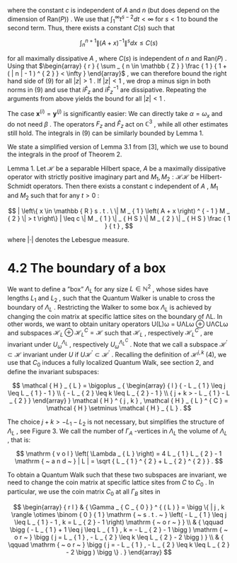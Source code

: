 where the constant $c$ is independent of $A$ and $n$ (but does depend on the dimension of $\mathrm { R a n } ( P ) )$ . We use that $\textstyle \int _ { 1 } ^ { \infty } t ^ { s - 2 } d t < \infty$ for $s < 1$ to bound the second term. Thus, there exists a constant $C ( s )$ such that

$$
\int _ { n } ^ { n + 1 } \| ( A + x ) ^ { - 1 } \| ^ { s } d x \leq C ( s )
$$

for all maximally dissipative $A$ , where $C ( s )$ is independent of $n$ and $\mathrm { R a n } ( P )$ . Using that $\begin{array} { r } { \sum _ { n \in \mathbb { Z } } \frac { 1 } { 1 + ( | n | - 1 ) ^ { 2 } } < \infty } \end{array}$ , we can therefore bound the right hand side of (9) for all $| z | > 1$ . If $| z | < 1$ , we drop a minus sign in both norms in (9) and use that $i \widehat { F } _ { z }$ and $i \widehat { F } _ { z } ^ { - 1 }$ are dissipative. Repeating the arguments from above yields the bound for all $| z | < 1$ .

The case $\boldsymbol { x } ^ { ( i ) } = \boldsymbol { y } ^ { ( j ) }$ is significantly easier: We can directly take $\alpha = \omega _ { x }$ and do not need $\beta$ . The operators $F _ { z }$ and $\widehat { F } _ { z }$ act on $\mathbb { C } ^ { 3 }$ , while all other estimates still hold. The integrals in (9) can be similarly bounded by Lemma 1.

We state a simplified version of Lemma 3.1 from [3], which we use to bound the integrals in the proof of Theorem 2.

Lemma 1. Let $\mathcal { H }$ be a separable Hilbert space, $A$ be a maximally dissipative operator with strictly positive imaginary part and $M _ { 1 } , M _ { 2 } : \mathcal { H }  \mathcal { H }$ be Hilbert-Schmidt operators. Then there exists a constant c independent of $A$ , $M _ { 1 }$ and $M _ { 2 }$ such that for any $t > 0$ :

$$
| \left\{ x \in \mathbb { R } s . t . \ \| M _ { 1 } \left( A + x \right) ^ { - 1 } M _ { 2 } \| > t \right\} | \leq c \| M _ { 1 } \| _ { H S } \| M _ { 2 } \| _ { H S } \frac { 1 } { t } ,
$$

where $| \cdot |$ denotes the Lebesgue measure.

# 4.2 The boundary of a box

We want to define a ”box” $\Lambda _ { L }$ for any size $L \in \mathbb { N } ^ { 2 }$ , whose sides have lengths $L _ { 1 }$ and $L _ { \mathrm { 2 } }$ , such that the Quantum Walker is unable to cross the boundary of $\Lambda _ { L }$ . Restricting the Walker to some box $\Lambda _ { L }$ is achieved by changing the coin matrix at specific lattice sites on the boundary of ΛL. In other words, we want to obtain unitary operators U(L)ω = UΛLω ⊕ UΛCLω and subspaces $\mathcal { H } _ { L } \oplus \mathcal { H } _ { L } ^ { C } = \mathcal { H }$ such that $\mathcal { H } _ { L }$ , respectively $\mathcal { H } _ { L } ^ { C }$ , are invariant under $U _ { \omega } ^ { \Lambda _ { L } }$ , respectively $U _ { \omega } ^ { \Lambda _ { L } ^ { C } }$ . Note that we call a subspace $\mathcal { H ^ { \prime } } \subset \mathcal { H }$ invariant under $U$ if $U \mathcal { H } ^ { \prime } \subset \mathcal { H } ^ { \prime }$ . Recalling the definition of $\mathcal { H } ^ { j , k }$ (4), we use that $C _ { 0 }$ induces a fully localized Quantum Walk, see section 2, and define the invariant subspaces:

$$
\mathcal { H } _ { L } = \bigoplus _ { \begin{array} { l } { - L _ { 1 } \leq j \leq L _ { 1 } - 1 } \\ { - L _ { 2 } \leq k \leq L _ { 2 } - 1 } \\ { j + k > - L _ { 1 } - L _ { 2 } } \end{array} } \mathcal { H } ^ { j , k } , \mathcal { H } _ { L } ^ { C } = \mathcal { H } \setminus \mathcal { H } _ { L } .
$$

The choice $j + k > - L _ { 1 } - L _ { 2 }$ is not necessary, but simplifies the structure of $\Lambda _ { L }$ , see Figure 3. We call the number of $\Gamma _ { A }$ -vertices in $\Lambda _ { L }$ the volume of $\Lambda _ { L }$ , that is:

$$
\mathrm { v o l } \left( \Lambda _ { L } \right) = 4 L _ { 1 } L _ { 2 } - 1 \mathrm { ~ a n d ~ } | L | = \sqrt { L _ { 1 } ^ { 2 } + L _ { 2 } ^ { 2 } } .
$$

To obtain a Quantum Walk such that these two subspaces are invariant, we need to change the coin matrix at specific lattice sites from $C$ to $C _ { 0 }$ . In particular, we use the coin matrix $C _ { 0 }$ at all $\Gamma _ { B }$ sites in

$$
\begin{array} { r l } & { \Gamma _ { C _ { 0 } } ^ { ( L ) } = \bigg \{ | j , k \rangle \otimes \binom { 0 } { 1 } \mathrm { ~ s . t . ~ } \left( - L _ { 1 } \leq j \leq L _ { 1 } - 1 , k = L _ { 2 } - 1 \right) \mathrm { ~ o r ~ } } \\ & { \qquad \bigg ( - L _ { 1 } + 1 \leq j \leq L _ { 1 } , k = - L _ { 2 } - 1 \bigg ) \mathrm { ~ o r ~ } \bigg ( j = L _ { 1 } , - L _ { 2 } \leq k \leq L _ { 2 } - 2 \bigg ) } \\ & { \qquad \mathrm { ~ o r ~ } \bigg ( j = - L _ { 1 } , - L _ { 2 } \leq k \leq L _ { 2 } - 2 \bigg ) \bigg \} . } \end{array}
$$